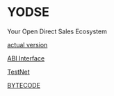# YODSE
Your Open Direct Sales Ecosystem

[actual version](https://github.com/PillarDevelopment/YODSE/blob/master/Ver_1.0._YODSE.sol)

[ABI Interface](https://github.com/PillarDevelopment/YODSE/master/ABI)

[TestNet](https://ropsten.etherscan.io/address/0x4c322906982842d71e4ffc6fb707ebf250fa0c48)

[BYTECODE](https://github.com/PillarDevelopment/YODSE/ByteCode)

